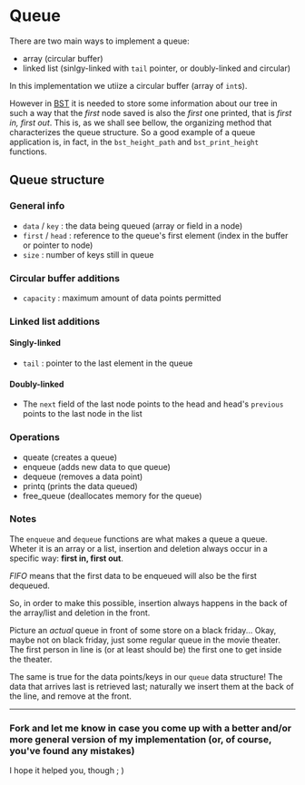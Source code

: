# Queue

There are two main ways to implement a queue:
* array (circular buffer)
* linked list (sinlgy-linked with `tail` pointer, or doubly-linked and circular)

In this implementation we utiize a circular buffer (array of `int`s).

However in [BST](data-structures/tree/main/binary-search-tree) it is needed to store some information about our tree in such a way that the *first* node saved is also the *first* one printed, that is *first in, first out*. This is, as we shall see bellow, the organizing method that characterizes the queue structure. So a good example of a queue application is, in fact, in the `bst_height_path` and `bst_print_height` functions.


## Queue structure

### General info

* `data` / `key` : the data being queued (array or field in a node)
* `first` / `head` : reference to the queue's first element (index in the buffer or pointer to node)
* `size` : number of keys still in queue

### Circular buffer additions
* `capacity` : maximum amount of data points permitted

### Linked list additions

#### Singly-linked
* `tail` : pointer to the last element in the queue

#### Doubly-linked
* The `next` field of the last node points to the head and head's `previous` points to the last node in the list


### Operations
* queate (creates a queue)
* enqueue (adds new data to que queue)
* dequeue (removes a data point)
* printq (prints the data queued)
* free_queue (deallocates memory for the queue)

### Notes
The `enqueue` and `dequeue` functions are what makes a queue a queue. Wheter it is an array or a list, insertion and deletion always occur in a specific way: **first in, first out**. 

*FIFO* means that the first data to be enqueued will also be the first dequeued.

So, in order to make this possible, insertion always happens in the back of the array/list and deletion in the front.

Picture an *actual* queue in front of some store on a black friday... Okay, maybe not on black friday, just some regular queue in the movie theater. The first person in line is (or at least should be) the first one to get inside the theater.

The same is true for the data points/keys in our `queue` data structure! The data that arrives last is retrieved last; naturally we insert them at the back of the line, and remove at the front.

---

### Fork and let me know in case you come up with a better and/or more general version of my implementation (or, of course, you've found any mistakes)

 I hope it helped you, though ; )
